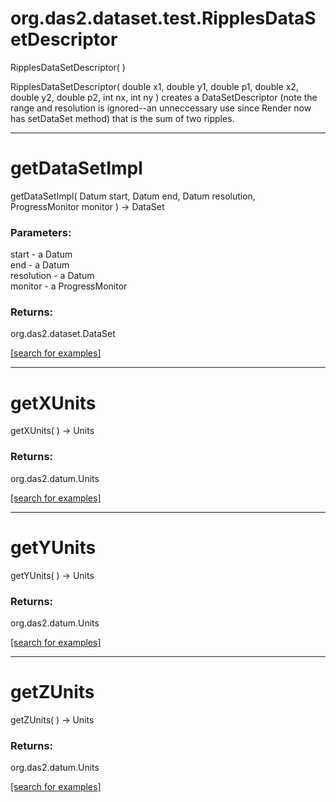 # org.das2.dataset.test.RipplesDataSetDescriptor
RipplesDataSetDescriptor( )


RipplesDataSetDescriptor( double x1, double y1, double p1, double x2, double y2, double p2, int nx, int ny )
creates a DataSetDescriptor (note the range and resolution is ignored--an unneccessary use
 since Render now has setDataSet method) that is the sum of two ripples.

***
<a name="getDataSetImpl"></a>
# getDataSetImpl
getDataSetImpl( Datum start, Datum end, Datum resolution, ProgressMonitor monitor ) &rarr; DataSet



### Parameters:
start - a Datum
<br>end - a Datum
<br>resolution - a Datum
<br>monitor - a ProgressMonitor

### Returns:
org.das2.dataset.DataSet


<a href="https://github.com/autoplot/dev/search?q=getDataSetImpl&unscoped_q=getDataSetImpl">[search for examples]</a>

***
<a name="getXUnits"></a>
# getXUnits
getXUnits(  ) &rarr; Units



### Returns:
org.das2.datum.Units


<a href="https://github.com/autoplot/dev/search?q=getXUnits&unscoped_q=getXUnits">[search for examples]</a>

***
<a name="getYUnits"></a>
# getYUnits
getYUnits(  ) &rarr; Units



### Returns:
org.das2.datum.Units


<a href="https://github.com/autoplot/dev/search?q=getYUnits&unscoped_q=getYUnits">[search for examples]</a>

***
<a name="getZUnits"></a>
# getZUnits
getZUnits(  ) &rarr; Units



### Returns:
org.das2.datum.Units


<a href="https://github.com/autoplot/dev/search?q=getZUnits&unscoped_q=getZUnits">[search for examples]</a>

